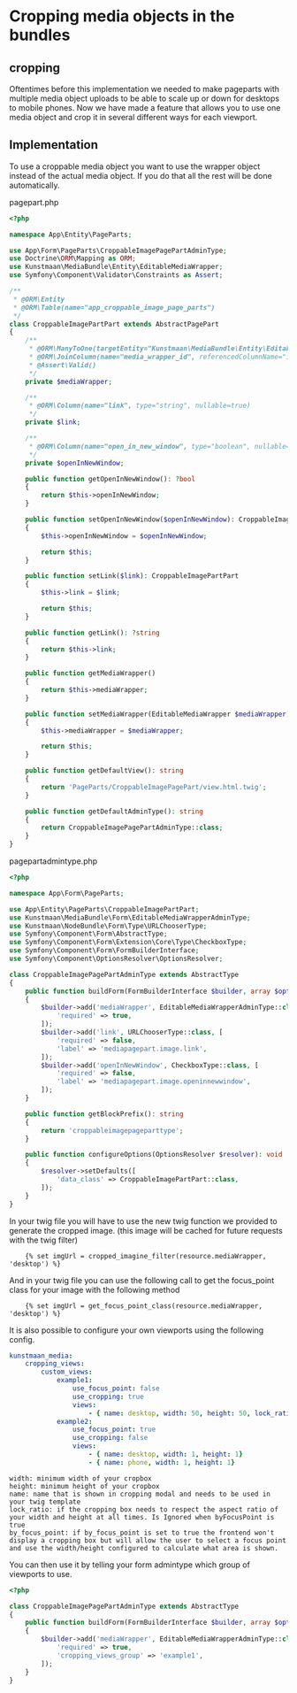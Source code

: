 # Cropping media objects in the bundles

## cropping

Oftentimes before this implementation we needed to make pageparts with multiple media object uploads to be able to scale up or down for desktops to mobile phones.
Now we have made a feature that allows you to use one media object and crop it in several different ways for each viewport.

## Implementation

To use a croppable media object you want to use the wrapper object instead of the actual media object. If you do that all the rest will be done automatically.

pagepart.php
```php
<?php

namespace App\Entity\PageParts;

use App\Form\PageParts\CroppableImagePagePartAdminType;
use Doctrine\ORM\Mapping as ORM;
use Kunstmaan\MediaBundle\Entity\EditableMediaWrapper;
use Symfony\Component\Validator\Constraints as Assert;

/**
 * @ORM\Entity
 * @ORM\Table(name="app_croppable_image_page_parts")
 */
class CroppableImagePartPart extends AbstractPagePart
{
    /**
     * @ORM\ManyToOne(targetEntity="Kunstmaan\MediaBundle\Entity\EditableMediaWrapper", cascade={"persist"})
     * @ORM\JoinColumn(name="media_wrapper_id", referencedColumnName="id")
     * @Assert\Valid()
     */
    private $mediaWrapper;

    /**
     * @ORM\Column(name="link", type="string", nullable=true)
     */
    private $link;

    /**
     * @ORM\Column(name="open_in_new_window", type="boolean", nullable=true)
     */
    private $openInNewWindow;

    public function getOpenInNewWindow(): ?bool
    {
        return $this->openInNewWindow;
    }

    public function setOpenInNewWindow($openInNewWindow): CroppableImagePartPart
    {
        $this->openInNewWindow = $openInNewWindow;

        return $this;
    }

    public function setLink($link): CroppableImagePartPart
    {
        $this->link = $link;

        return $this;
    }

    public function getLink(): ?string
    {
        return $this->link;
    }

    public function getMediaWrapper()
    {
        return $this->mediaWrapper;
    }

    public function setMediaWrapper(EditableMediaWrapper $mediaWrapper)
    {
        $this->mediaWrapper = $mediaWrapper;

        return $this;
    }

    public function getDefaultView(): string
    {
        return 'PageParts/CroppableImagePagePart/view.html.twig';
    }

    public function getDefaultAdminType(): string
    {
        return CroppableImagePagePartAdminType::class;
    }
}
```

pagepartadmintype.php
```php
<?php

namespace App\Form\PageParts;

use App\Entity\PageParts\CroppableImagePartPart;
use Kunstmaan\MediaBundle\Form\EditableMediaWrapperAdminType;
use Kunstmaan\NodeBundle\Form\Type\URLChooserType;
use Symfony\Component\Form\AbstractType;
use Symfony\Component\Form\Extension\Core\Type\CheckboxType;
use Symfony\Component\Form\FormBuilderInterface;
use Symfony\Component\OptionsResolver\OptionsResolver;

class CroppableImagePagePartAdminType extends AbstractType
{
    public function buildForm(FormBuilderInterface $builder, array $options): void
    {
        $builder->add('mediaWrapper', EditableMediaWrapperAdminType::class, [
            'required' => true,
        ]);
        $builder->add('link', URLChooserType::class, [
            'required' => false,
            'label' => 'mediapagepart.image.link',
        ]);
        $builder->add('openInNewWindow', CheckboxType::class, [
            'required' => false,
            'label' => 'mediapagepart.image.openinnewwindow',
        ]);
    }

    public function getBlockPrefix(): string
    {
        return 'croppableimagepageparttype';
    }

    public function configureOptions(OptionsResolver $resolver): void
    {
        $resolver->setDefaults([
            'data_class' => CroppableImagePartPart::class,
        ]);
    }
}
```

In your twig file you will have to use the new twig function we provided to generate the cropped image. (this image will be cached for future requests with the twig filter)
```twig
    {% set imgUrl = cropped_imagine_filter(resource.mediaWrapper, 'desktop') %}
```
And in your twig file you can use the following call to get the focus_point class for your image with the following method
```twig
    {% set imgUrl = get_focus_point_class(resource.mediaWrapper, 'desktop') %}
```

It is also possible to configure your own viewports using the following config.
```yaml
kunstmaan_media:
    cropping_views:
        custom_views:
            example1:
                use_focus_point: false
                use_cropping: true
                views:
                    - { name: desktop, width: 50, height: 50, lock_ratio: true}
            example2:
                use_focus_point: true
                use_cropping: false
                views:
                    - { name: desktop, width: 1, height: 1}
                    - { name: phone, width: 1, height: 1}
```
```
width: minimum width of your cropbox
height: minimum height of your cropbox
name: name that is shown in cropping modal and needs to be used in your twig template
lock_ratio: if the cropping box needs to respect the aspect ratio of your width and height at all times. Is Ignored when byFocusPoint is true
by_focus_point: if by_focus_point is set to true the frontend won't display a cropping box but will allow the user to select a focus point and use the width/height configured to calculate what area is shown.
```

You can then use it by telling your form admintype which group of viewports to use.

```php
<?php

class CroppableImagePagePartAdminType extends AbstractType
{
    public function buildForm(FormBuilderInterface $builder, array $options): void
    {
        $builder->add('mediaWrapper', EditableMediaWrapperAdminType::class, [
            'required' => true,
            'cropping_views_group' => 'example1',
        ]);
    }
}

```
